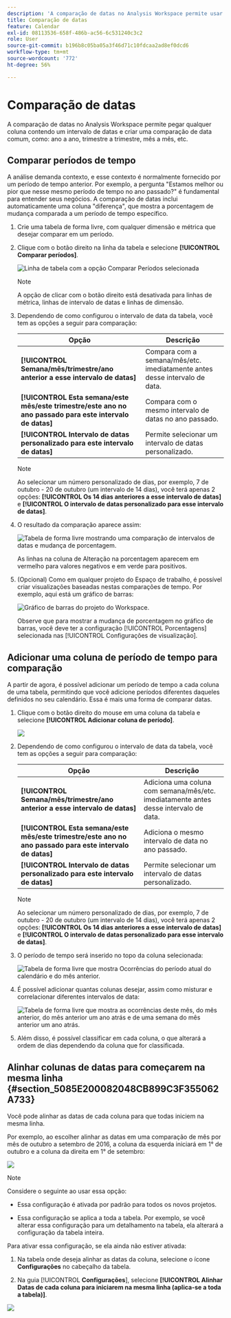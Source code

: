 ```yaml
---
description: 'A comparação de datas no Analysis Workspace permite usar qualquer coluna que contenha um intervalo de datas e criar uma comparação de datas comum, como: ano a ano, trimestre a trimestre, mês a mês, etc.'
title: Comparação de datas
feature: Calendar
exl-id: 08113536-658f-486b-ac56-6c531240c3c2
role: User
source-git-commit: b196b8c05ba05a3f46d71c10fdcaa2ad8ef0dcd6
workflow-type: tm+mt
source-wordcount: '772'
ht-degree: 56%

---
```


# Comparação de datas

A comparação de datas no Analysis Workspace permite pegar qualquer coluna contendo um intervalo de datas e criar uma comparação de data comum, como: ano a ano, trimestre a trimestre, mês a mês, etc.

## Comparar períodos de tempo

A análise demanda contexto, e esse contexto é normalmente fornecido por um período de tempo anterior. Por exemplo, a pergunta &quot;Estamos melhor ou pior que nesse mesmo período de tempo no ano passado?&quot; é fundamental para entender seus negócios. A comparação de datas inclui automaticamente uma coluna &quot;diferença&quot;, que mostra a porcentagem de mudança comparada a um período de tempo específico.

1. Crie uma tabela de forma livre, com qualquer dimensão e métrica que desejar comparar em um período.
1. Clique com o botão direito na linha da tabela e selecione **[!UICONTROL Comparar períodos]**.

   ![Linha de tabela com a opção Comparar Períodos selecionada](assets/compare-time.png)

   >[!NOTE]
   >
   >A opção de clicar com o botão direito está desativada para linhas de métrica, linhas de intervalo de datas e linhas de dimensão.

1. Dependendo de como configurou o intervalo de data da tabela, você tem as opções a seguir para comparação:

   | Opção | Descrição |
   |---|---|
   | **[!UICONTROL Semana/mês/trimestre/ano anterior a esse intervalo de datas]** | Compara com a semana/mês/etc. imediatamente antes desse intervalo de data. |
   | **[!UICONTROL Esta semana/este mês/este trimestre/este ano no ano passado para este intervalo de datas]** | Compara com o mesmo intervalo de datas no ano passado. |
   | **[!UICONTROL Intervalo de datas personalizado para este intervalo de datas]** | Permite selecionar um intervalo de datas personalizado. |

   >[!NOTE]
   >
   >Ao selecionar um número personalizado de dias, por exemplo, 7 de outubro - 20 de outubro (um intervalo de 14 dias), você terá apenas 2 opções: **[!UICONTROL Os 14 dias anteriores a esse intervalo de datas]** e **[!UICONTROL O intervalo de datas personalizado para esse intervalo de datas]**.

1. O resultado da comparação aparece assim:

   ![Tabela de forma livre mostrando uma comparação de intervalos de datas e mudança de porcentagem.](assets/compare-time-result.png)

   As linhas na coluna de Alteração na porcentagem aparecem em vermelho para valores negativos e em verde para positivos.

1. (Opcional) Como em qualquer projeto do Espaço de trabalho, é possível criar visualizações baseadas nestas comparações de tempo. Por exemplo, aqui está um gráfico de barras:

   ![Gráfico de barras do projeto do Workspace.](assets/compare-time-barchart.png)

   Observe que para mostrar a mudança de porcentagem no gráfico de barras, você deve ter a configuração [!UICONTROL Porcentagens] selecionada nas [!UICONTROL Configurações de visualização].

## Adicionar uma coluna de período de tempo para comparação

A partir de agora, é possível adicionar um período de tempo a cada coluna de uma tabela, permitindo que você adicione períodos diferentes daqueles definidos no seu calendário. Essa é mais uma forma de comparar datas.

1. Clique com o botão direito do mouse em uma coluna da tabela e selecione **[!UICONTROL Adicionar coluna de período]**.

   ![](assets/add-time-period-column.png)

1. Dependendo de como configurou o intervalo de data da tabela, você tem as opções a seguir para comparação:

   | Opção | Descrição |
   |---|---|
   | **[!UICONTROL Semana/mês/trimestre/ano anterior a esse intervalo de datas]** | Adiciona uma coluna com semana/mês/etc. imediatamente antes desse intervalo de data. |
   | **[!UICONTROL Esta semana/este mês/este trimestre/este ano no ano passado para este intervalo de datas]** | Adiciona o mesmo intervalo de data no ano passado. |
   | **[!UICONTROL Intervalo de datas personalizado para este intervalo de datas]** | Permite selecionar um intervalo de datas personalizado. |

   >[!NOTE]
   >
   >Ao selecionar um número personalizado de dias, por exemplo, 7 de outubro - 20 de outubro (um intervalo de 14 dias), você terá apenas 2 opções: **[!UICONTROL Os 14 dias anteriores a esse intervalo de datas]** e **[!UICONTROL O intervalo de datas personalizado para esse intervalo de datas]**.

1. O período de tempo será inserido no topo da coluna selecionada:

   ![Tabela de forma livre que mostra Ocorrências do período atual do calendário e do mês anterior.](assets/add-time-period-column2.png)

1. É possível adicionar quantas colunas desejar, assim como misturar e correlacionar diferentes intervalos de data:

   ![Tabela de forma livre que mostra as ocorrências deste mês, do mês anterior, do mês anterior um ano atrás e de uma semana do mês anterior um ano atrás.](assets/add-time-period-column4.png)

1. Além disso, é possível classificar em cada coluna, o que alterará a ordem de dias dependendo da coluna que for classificada.

## Alinhar colunas de datas para começarem na mesma linha {#section_5085E200082048CB899C3F355062A733}

Você pode alinhar as datas de cada coluna para que todas iniciem na mesma linha.

Por exemplo, ao escolher alinhar as datas em uma comparação de mês por mês de outubro a setembro de 2016, a coluna da esquerda iniciará em 1° de outubro e a coluna da direita em 1° de setembro:

![](assets/add-time-period-column3.png)

>[!NOTE]
>
>Considere o seguinte ao usar essa opção:
>
>* Essa configuração é ativada por padrão para todos os novos projetos.
>
>* Essa configuração se aplica a toda a tabela. Por exemplo, se você alterar essa configuração para um detalhamento na tabela, ela alterará a configuração da tabela inteira.
>

Para ativar essa configuração, se ela ainda não estiver ativada:

1. Na tabela onde deseja alinhar as datas da coluna, selecione o ícone **Configurações** no cabeçalho da tabela.

1. Na guia [!UICONTROL **Configurações**], selecione **[!UICONTROL Alinhar Datas de cada coluna para iniciarem na mesma linha (aplica-se a toda a tabela)]**.

![](assets/date-comparison-setting.png)

